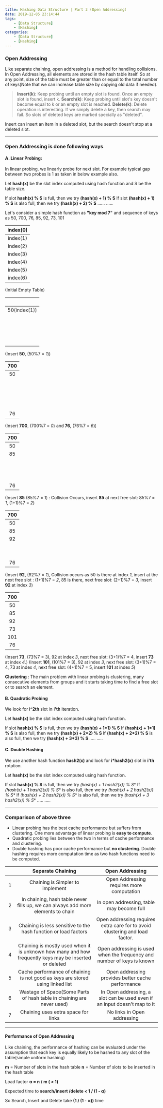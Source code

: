 ```yaml
---
title: Hashing Data Structure | Part 3 (Open Addressing)
date: 2019-12-05 23:14:44
tags:
    - [Data Structure]
    - [Hashing]
categories:
    - [Data Structure]
    - [Hashing]
---
```


### Open Addressing
Like separate chaining, open addressing is a method for handling collisions. In Open Addressing, all elements are stored in the hash table itself. So at any point, size of the table must be greater than or equal to the total number of keys(Note that we can increase table size by copying old data if needed).

<!-- more -->

> **Insert(k)**: Keep probing until an empty slot is found. Once an empty slot is found, insert k.
> **Search(k)**: Keep probing until slot's key doesn't become equal to k or an empty slot is reached. 
> **Delete(k)**: Delete operation is interesting. If we simply delete a key, then search may fail. So slots of deleted keys are marked specially as "deleted".

Insert can insert an item in a deleted slot, but the search doesn't stop at a deleted slot. 

---

### Open Addressing is done following ways
#### A. Linear Probing: 
In linear probing, we linearly probe for next slot. For example typical gap between two probes is 1 as taken in below example also. 
	
Let **hash(x)** be the slot index computed using hash function and S be the table size. 
	
If slot **hash(x) % S** is full, then we try **(hash(x) + 1) % S**
If slot **(hash(x) + 1) % S** is also full, then we try **(hash(x) + 2) % S**
......
......


Let's consider a simple  hash function as **"key mod 7"** and sequence of keys as 50, 700, 76, 85, 92, 73, 101

| index(0) |
|:--------:|
| index(1) |
| index(2) |
| index(3) |
| index(4) |
| index(5) |
| index(6) |


(Initial Empty Table)

|    &emsp;    |
|:------------:|
| 50(index(1)) |
|    &emsp;    |
|    &emsp;    |
|    &emsp;    |
|    &emsp;    |


(Insert **50**, (50%7 = _1_))

|   700  |
|:------:|
|   50   |
| &emsp; |
| &emsp; |
| &emsp; |
| &emsp; |
|   76   |


(Insert **700**, (700%7 = _0_) and **76**, (76%7 = _6_))
		
|   700  |
|:------:|
|   50   |
|   85   |
| &emsp; |
| &emsp; |
| &emsp; |
|   76   |


(Insert **85** (85%7 = _1_) : Collision Occurs, insert **85** at next free slot: 85%7 = _1_, (1+1)%7 = _2_)
		
|   700  |
|:------:|
|   50   |
|   85   |
|   92   |
| &emsp; |
| &emsp; |
|   76   |


(Insert **92**, (92%7 = _1_), Collision occurs as 50 is there at index _1_, insert at the next free slot : (1+1)%7 = _2_, 85 is there, next free slot: (2+1)%7 = _3_, insert **92** at index _3_)
		
|   700  |
|:------:|
|   50   |
|   85   |
|   92   |
|   73   |
|   101  |
|   76   |


(Insert **73**, (73%7 = 3), 92 at index _3_, next free slot: (3+1)%7 = 4, insert **73** at index _4_.)
(Insert **101**, (101%7 = 3), 92 at index _3_, next free slot: (3+1)%7 = 4, 73 at index _4_, next free slot: (4+1)%7 = 5, insert **101** at index _5_)
		
**Clustering** : The main problem with linear probing is clustering, many consecutive elements from groups and it starts taking time to find a free slot or to search an element. 

#### B. Quadratic Probing
We look for **i^2th** slot in **i'th** iteration.
	
Let **hash(x)** be the slot index computed using hash function.

If slot **hash(x) % S** is full, then we try **(hash(x) + 1*1) % S**
If **(hash(x) + 1*1) % S** is also full, then we try **(hash(x) + 2*2) % S**
If **(hash(x) + 2*2) % S** is also full, then we try **(hash(x) + 3*3) % S**
.....
.....

#### C. Double Hashing
We use another hash function **hash2(x)** and look for **i*hash2(x)** slot in **i'th** rotation.

Let **hash(x)** be the slot index computed using hash function.

If slot **hash(x) % S** is full, then we try **(hash(x) + 1* hash2(x)) % S**
If **(hash(x) + 1* hash2(x)) % S** is also full, then we try **(hash(x) + 2* hash2(x)) % S**
If **(hash(x) + 2* hash2(x)) % S** is also full, then we try **(hash(x) + 3* hash2(x)) % S**
.....
.....
	

---

### Comparison of above three
- Linear probing has the best cache performance but suffers from clustering. One more advantage of linear probing is **easy to compute**.
- Quadratic probing lies between the two in terms of cache performance and clustering. 
- Double hashing has poor cache performance but **no clustering**. Double hashing requires more computation time as two hash functions need to be computed. 


| &emsp; | Separate Chaining	 | Open Addressing |
|:------:|:---------------------:|:---------------:|
|   1    |	Chaining is Simpler to implement |	Open Addressing requires more computation |
|   2    |	In chaining, hash table never fills up, we can always add more elements to chain |	In open addressing, table may become full |
|   3    |	Chaining is less sensitive to the hash function or load factors |	Open addressing requires extra care for to avoid clustering and load factor. |
|   4    |	Chaining is mostly used when it is unknown how many and how frequently keys may be inserted or deleted |	Open addressing is used when the frequency and number of keys is known |
|   5    |	Cache performance of chaining is not good as keys are stored using linked list |	Open addressing provides better cache performance |
|   6    |	Wastage of Space(Some Parts of hash table in chaining are never used) |	In Open addressing, a slot can be used even if an input doesn't map to it |
|   7    |	Chaining uses extra space for links	 | No links in Open addressing |

---

#### Performance of Open Addressing
Like chaining, the performance of hashing can be evaluated under the assumption that each key is equally likely to be hashed to any slot of the table(simple uniform hashing)

**m** = Number of slots in the hash table
**n** = Number of slots to be inserted in the hash table

Load factor **α = n / m ( < 1)**

Expected time to **search/insert /delete < 1 / (1 - α)**

So Search, Insert and Delete take **(1 / (1 - α))** time
